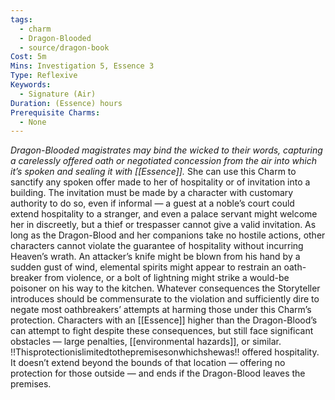 ```yaml
---
tags:
  - charm
  - Dragon-Blooded
  - source/dragon-book
Cost: 5m
Mins: Investigation 5, Essence 3
Type: Reflexive
Keywords:
  - Signature (Air)
Duration: (Essence) hours
Prerequisite Charms:
  - None
---
```

*Dragon-Blooded magistrates may bind the wicked to their words, capturing a carelessly offered oath or negotiated concession from the air into which it’s spoken and sealing it with [[Essence]].*
She can use this Charm to sanctify any spoken offer made to her of hospitality or of invitation into a building. The invitation must be made by a character with customary authority to do so, even if informal — a guest at a noble’s court could extend hospitality to a stranger, and even a palace servant might welcome her in discreetly, but a thief or trespasser cannot give a valid invitation. As long as the Dragon-Blood and her companions take no hostile actions, other characters cannot violate the guarantee of hospitality without incurring Heaven’s wrath. An attacker’s knife might be blown from his hand by a sudden gust of wind, elemental spirits might appear to restrain an oath-breaker from violence, or a bolt of lightning might strike a would-be poisoner on his way to the kitchen. Whatever consequences the Storyteller introduces should be commensurate to the violation and sufficiently dire to negate most oathbreakers’ attempts at harming those under this Charm’s protection. Characters with an [[Essence]] higher than the Dragon-Blood’s can attempt to fight despite these consequences, but still face significant obstacles — large penalties, [[environmental hazards]], or similar. !!Thisprotectionislimitedtothepremisesonwhichshewas!! offered hospitality. It doesn’t extend beyond the bounds of that location — offering no protection for those outside — and ends if the Dragon-Blood leaves the premises.